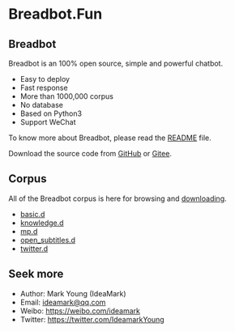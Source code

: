 # Breadbot.Fun

## Breadbot

Breadbot is an 100% open source, simple and powerful chatbot.

* Easy to deploy
* Fast response
* More than 1000,000 corpus
* No database
* Based on Python3
* Support WeChat

To know more about Breadbot, please read the [README](https://github.com/ideamark/breadbot/blob/master/README.md) file.

Download the source code from [GitHub](https://github.com/ideamark/breadbot) or [Gitee](https://gitee.com/ideamark/breadbot).

## Corpus

All of the Breadbot corpus is here for browsing and [downloading](https://github.com/ideamark/ideamark.github.io).

* [basic.d](basic/index.md)
* [knowledge.d](knowledge/index.md)
* [mp.d](mp/index.md)
* [open_subtitles.d](open_subtitles/index.md)
* [twitter.d](twitter/index.md)

## Seek more

* Author: Mark Young (IdeaMark)
* Email: ideamark@qq.com
* Weibo: https://weibo.com/ideamark
* Twitter: https://twitter.com/IdeamarkYoung
